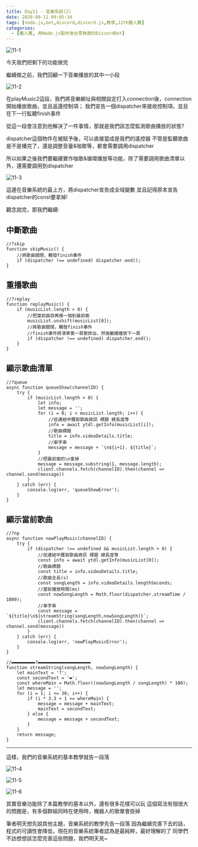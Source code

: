 ```yaml
---
title: Day11 - 音樂系統(2)
date: 2020-09-11 09:05:34
tags: [node.js,bot,discord,discord.js,教學,12th鐵人賽]
categories:
  - [鐵人賽, 用Node.js製作後台零負擔的DiscordBot]
---
```

![11-1](https://i.imgur.com/0pmzip7.png)

今天我們把剩下的功能做完

<!-- more -->

繼續做之前，我們回顧一下音樂播放的其中一小段

![11-2](https://i.imgur.com/LxEyK0Q.png)

在playMusic2這段，我們將音樂網址與相關設定打入connection後，connection開始播放歌曲，並且返還控制項；
我們宣告一個dispatcher來接收控制項，並且在下一行監聽finish事件

從這一段會注意到他解決了一件事情，那就是我們該怎麼監測歌曲播放的狀態?

dispatcher這個物件在被賦予後，可以直接當成是我們的遙控器
不管是監聽歌曲是不是播完了，還是調整音量&咖歌等，都會需要調用dispatcher

所以如果之後我們要繼續實作咖歌&循環播放等功能，除了需要調用歌曲清單以外，還需要調用到dispatcher

![11-3](https://i.imgur.com/pcZSGNK.png)

這邊在音樂系統的最上方，將dispatcher宣告成全域變數
並且記得原本宣告dispatcher的const要拿掉!

觀念說完，那我們繼續:

## 中斷歌曲

```
//?skip
function skipMusic() {
    //將歌曲關閉，觸發finish事件
    if (dispatcher !== undefined) dispatcher.end();
}
```

## 重播歌曲

```
//?replay
function replayMusic() {
    if (musicList.length > 0) {
        //把當前曲目再推一個到最前面
        musicList.unshift(musicList[0]);
        //將歌曲關閉，觸發finish事件
        //finish事件將清單第一首歌排出，然後繼續播放下一首
        if (dispatcher !== undefined) dispatcher.end();
    }
}
```

## 顯示歌曲清單

```
//?queue
async function queueShow(channelID) {
    try {
        if (musicList.length > 0) {
            let info;
            let message = '';
            for (i = 0; i < musicList.length; i++) {
                //從連結中獲取歌曲資訊 標題 總長度等
                info = await ytdl.getInfo(musicList[i]);
                //歌曲標題
                title = info.videoDetails.title;
                //串字串
                message = message + `\n${i+1}. ${title}`;
            }
            //把最前面的\n拿掉
            message = message.substring(1, message.length);
            client.channels.fetch(channelID).then(channel => channel.send(message))
        }
    } catch (err) {
        console.log(err, 'queueShowError');
    }
}
```

## 顯示當前歌曲

```
//?np
async function nowPlayMusic(channelID) {
    try {
        if (dispatcher !== undefined && musicList.length > 0) {
            //從連結中獲取歌曲資訊 標題 總長度等
            const info = await ytdl.getInfo(musicList[0]);
            //歌曲標題
            const title = info.videoDetails.title;
            //歌曲全長(s)
            const songLength = info.videoDetails.lengthSeconds;
            //當前播放時間(ms)
            const nowSongLength = Math.floor(dispatcher.streamTime / 1000);
            //串字串
            const message = `${title}\n${streamString(songLength,nowSongLength)}`;
            client.channels.fetch(channelID).then(channel => channel.send(message))
        }
    } catch (err) {
        console.log(err, 'nowPlayMusicError');
    }
}

//▬▬▬▬▬▬▬▬▬?▬▬▬▬▬▬▬▬▬▬▬▬▬▬▬▬▬▬▬▬
function streamString(songLength, nowSongLength) {
    let mainText = '?';
    const secondText = '▬';
    const whereMain = Math.floor((nowSongLength / songLength) * 100);
    let message = '';
    for (i = 1; i <= 30; i++) {
        if (i * 3.3 + 1 >= whereMain) {
            message = message + mainText;
            mainText = secondText;
        } else {
            message = message + secondText;
        }
    }
    return message;
}
```

---

這樣，我們的音樂系統的基本教學就告一段落

![11-4](https://i.imgur.com/MUI4mAt.png)

![11-5](https://i.imgur.com/4i1uqpf.png)

![11-6](https://i.imgur.com/HBYoQl6.png)

其實音樂功能除了本篇教學的基本以外，還有很多花樣可以玩
這個寫法有個很大的問題是，有多個群組同時在使用時，機器人的歌單會掛掉

筆者明天想先說其他主題，音樂系統的教學先告一段落
因為繼續完善下去的話，程式的可讀性會降低，現在的音樂系統筆者認為是最純粹，最好理解的了
同學們不訪想想該怎麼完善這些問題，我們明天見~
